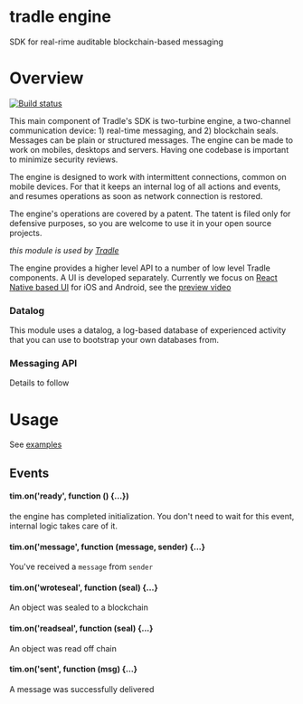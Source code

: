 # tradle engine

SDK for real-rime auditable blockchain-based messaging

# Overview

[![Build status](https://travis-ci.org/tradle/engine.svg)](https://travis-ci.org/tradle/engine)

This main component of Tradle's SDK is two-turbine engine, a two-channel communication device: 1) real-time messaging, and 2) blockchain seals. Messages can be plain or structured messages. The engine can be made to work on mobiles, desktops and servers. Having one codebase is important to minimize security reviews. 

The engine is designed to work with intermittent connections, common on mobile devices. For that it keeps an internal log of all actions and events, and resumes operations as soon as network connection is restored.

The engine's operations are covered by a patent. The tatent is filed only for defensive purposes, so you are welcome to use it in your open source projects.

_this module is used by [Tradle](https://github.com/tradle/about/wiki)_  

The engine provides a higher level API to a number of low level Tradle components. A UI is developed separately. Currently we focus on [React Native based UI](https://github.com/pgmemk/TiM) for iOS and Android, see the [preview video](https://www.youtube.com/watch?v=87jClbQkl2g)

### Datalog

This module uses a datalog, a log-based database of experienced activity that you can use to bootstrap your own databases from.

### Messaging API

Details to follow

# Usage

See [examples](https://github.com/tradle/example)

## Events

#### tim.on('ready', function () {...})

the engine has completed initialization. You don't need to wait for this event, internal logic takes care of it.

#### tim.on('message', function (message, sender) {...}

You've received a `message` from `sender`

#### tim.on('wroteseal', function (seal) {...}

An object was sealed to a blockchain

#### tim.on('readseal', function (seal) {...}

An object was read off chain

#### tim.on('sent', function (msg) {...}

A message was successfully delivered
